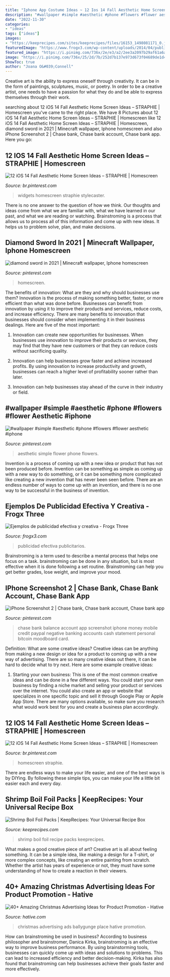 ```yaml
---
title: "Iphone App Costume Ideas ~ 12 Ios 14 Fall Aesthetic Home Screen Ideas – Straphie"
description: "#wallpaper #simple #aesthetic #phone #flowers #flower aesthetic #iphone"
date: "2022-11-30"
categories:
- "ideas"
tags: ["ideas"]
images:
- "https://keeprecipes.com/sites/keeprecipes/files/16153_1498081171_0.jpg"
featuredImage: "https://www.frogx3.com/wp-content/uploads/2014/04/publicidad-apple.jpg"
featured_image: "https://i.pinimg.com/736x/2e/e3/a2/2ee3a2097b29af61a6a1936e81a0592e.jpg"
image: "https://i.pinimg.com/736x/25/2d/7b/252d7b137e973d673f04689de1d40d09.jpg"
ShowToc: true
author: "Joana O&#039;Connell"
---
```



Creative art is the ability to express oneself through creativity. It can be in the form of paintings, sculptures, music, or poetry. In order to be a creative artist, one needs to have a passion for what they do and be able to express themselves through their work.

	

		
searching about 12 iOS 14 Fall Aesthetic Home Screen Ideas – STRAPHIE | Homescreen you've came to the right place. We have 8 Pictures about 12 iOS 14 Fall Aesthetic Home Screen Ideas – STRAPHIE | Homescreen like 12 iOS 14 Fall Aesthetic Home Screen Ideas – STRAPHIE | Homescreen, diamond sword in 2021 | Minecraft wallpaper, Iphone homescreen and also iPhone Screenshot 2 | Chase bank, Chase bank account, Chase bank app. Here you go:
		
    
## 12 IOS 14 Fall Aesthetic Home Screen Ideas – STRAPHIE | Homescreen

<img loading=lazy src="https://i.pinimg.com/736x/38/0e/50/380e501624515fbd7dca7773ce619a62.jpg" onerror="this.onerror=null;this.src='https://tse1.mm.bing.net/th?id=OIP.EjtRwEIv9RFVV9dujcI9WAHaQB&amp;pid=15.1';" alt="12 iOS 14 Fall Aesthetic Home Screen Ideas – STRAPHIE | Homescreen">

_Source: br.pinterest.com_

>widgets homescreen straphie stylecaster. 

	

There is no one answer to the question of how we think. Our thoughts and ideas come from what we are familiar with, what we have learned in our past, and what we are reading or watching. Brainstroming is a process that allows us to process all of this information and come up with new ideas. It helps us to problem solve, plan, and make decisions.

    
## Diamond Sword In 2021 | Minecraft Wallpaper, Iphone Homescreen

<img loading=lazy src="https://i.pinimg.com/736x/25/2d/7b/252d7b137e973d673f04689de1d40d09.jpg" onerror="this.onerror=null;this.src='https://tse4.mm.bing.net/th?id=OIP.3ihCADi-oBFyX2xXuwfg2wHaHe&amp;pid=15.1';" alt="diamond sword in 2021 | Minecraft wallpaper, Iphone homescreen">

_Source: pinterest.com_

>homescreen. 

	

The benefits of innovation: What are they and why should businesses use them?
Innovation is the process of making something better, faster, or more efficient than what was done before. Businesses can benefit from innovation by using it to improve their products and services, reduce costs, and increase efficiency. There are many benefits to innovation that businesses should consider when implementing it in their business dealings. Here are five of the most important: 
1. Innovation can create new opportunities for businesses. When businesses use innovation to improve their products or services, they may find that they have new customers or that they can reduce costs without sacrificing quality. 

2. Innovation can help businesses grow faster and achieve increased profits. By using innovation to increase productivity and growth, businesses can reach a higher level of profitability sooner rather than later. 

3. Innovation can help businesses stay ahead of the curve in their industry or field.

    
## #wallpaper #simple #aesthetic #phone #flowers #flower Aesthetic #iphone

<img loading=lazy src="https://i.pinimg.com/736x/2e/e3/a2/2ee3a2097b29af61a6a1936e81a0592e.jpg" onerror="this.onerror=null;this.src='https://tse2.mm.bing.net/th?id=OIP.FO04Lf31C9mj3VWobVM5BwHaNK&amp;pid=15.1';" alt="#wallpaper #simple #aesthetic #phone #flowers #flower aesthetic #iphone">

_Source: pinterest.com_

>aesthetic simple flower phone flowers. 

	

Invention is a process of coming up with a new idea or product that has not been produced before. Invention can be something as simple as coming up with a new way to do something, or it can be something more complicated like creating a new invention that has never been seen before. There are an endless number of ways to come up with an invention, and there is no one way to be successful in the business of invention.

    
## Ejemplos De Publicidad Efectiva Y Creativa - Frogx Three

<img loading=lazy src="https://www.frogx3.com/wp-content/uploads/2014/04/publicidad-apple.jpg" onerror="this.onerror=null;this.src='https://tse1.mm.bing.net/th?id=OIP.axDdB2PddBT28R0Qr_PsQAHaKT&amp;pid=15.1';" alt="Ejemplos de publicidad efectiva y creativa - Frogx Three">

_Source: frogx3.com_

>publicidad efectiva publicitarios. 

	

Brainstroming is a term used to describe a mental process that helps one focus on a task. brainstroming can be done in any situation, but is most effective when it is done following a set routine. Brainstroming can help you get better grades, lose weight, and improve your mood.

    
## IPhone Screenshot 2 | Chase Bank, Chase Bank Account, Chase Bank App

<img loading=lazy src="https://i.pinimg.com/736x/91/78/ed/9178ed71d96f7100738fc863f4a4284b.jpg" onerror="this.onerror=null;this.src='https://tse2.mm.bing.net/th?id=OIP.OhUNLCjeegdku5KhJIqFZAAAAA&amp;pid=15.1';" alt="iPhone Screenshot 2 | Chase bank, Chase bank account, Chase bank app">

_Source: pinterest.com_

>chase bank balance account app screenshot iphone money mobile credit paypal negative banking accounts cash statement personal bitcoin moodboard card. 

	

Definition: What are some creative ideas?
Creative ideas can be anything from making a new design or idea for a product to coming up with a new way of advertising. There are so many creative ideas out there, it can be hard to decide what to try next. Here are some example creative ideas:
1. Starting your own business: This is one of the most common creative ideas and can be done in a few different ways. You could start your own business by finding a niche market and selling your product or services over the internet. You could also create an app or website that specializes in one specific topic and sell it through Google Play or Apple App Store. There are many options available, so make sure you research what would work best for you and create a business plan accordingly.


    
## 12 IOS 14 Fall Aesthetic Home Screen Ideas – STRAPHIE | Homescreen

<img loading=lazy src="https://i.pinimg.com/736x/ad/5a/c9/ad5ac916b04a81cdc3ce70a291dca5c6.jpg" onerror="this.onerror=null;this.src='https://tse3.mm.bing.net/th?id=OIP.s-CwQhaivpUCASzkOX81YgHaQB&amp;pid=15.1';" alt="12 iOS 14 Fall Aesthetic Home Screen Ideas – STRAPHIE | Homescreen">

_Source: br.pinterest.com_

>homescreen straphie. 

	

There are endless ways to make your life easier, and one of the best ways is by DIYing. By following these simple tips, you can make your life a little bit easier each and every day.

    
## Shrimp Boil Foil Packs | KeepRecipes: Your Universal Recipe Box

<img loading=lazy src="https://keeprecipes.com/sites/keeprecipes/files/16153_1498081171_0.jpg" onerror="this.onerror=null;this.src='https://tse1.mm.bing.net/th?id=OIP.Do5wxjNKqkit1w5vfcPRRgHaLH&amp;pid=15.1';" alt="Shrimp Boil Foil Packs | KeepRecipes: Your Universal Recipe Box">

_Source: keeprecipes.com_

>shrimp boil foil recipe packs keeprecipes. 

	

What makes a good creative piece of art?
Creative art is all about feeling something. It can be a simple idea, like making a design for a T-shirt, or more complex concepts, like creating an entire painting from scratch. Whether the artist has years of experience or not, they must have some understanding of how to create a reaction in their viewers.

    
## 40+ Amazing Christmas Advertising Ideas For Product Promotion - Hative

<img loading=lazy src="https://hative.com/wp-content/uploads/2013/10/xmas-ads/ballygunge-place-christmas-ads-44.jpg" onerror="this.onerror=null;this.src='https://tse1.mm.bing.net/th?id=OIP.IGXziq84Aa046viRGKYemwHaLA&amp;pid=15.1';" alt="40+ Amazing Christmas Advertising Ideas for Product Promotion - Hative">

_Source: hative.com_

>christmas advertising ads ballygunge place hative promotion. 

	

How can brainstroming be used in business?
According to business philosopher and brainstromer, Danica Kirka, brainstroming is an effective way to improve business performance. By using brainstorming tools, businesses can quickly come up with ideas and solutions to problems. This can lead to increased efficiency and better decision-making. Kirka has also found that brainstroming can help businesses achieve their goals faster and more effectively.

